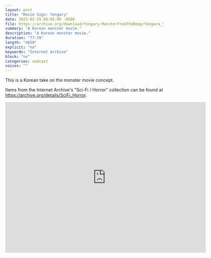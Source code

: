 ```yaml
---
layout: post
title: "Movie Sign: Yongary"
date: 2023-02-25 00:05:00 -0500
file: https://archive.org/download/Yongary-MonsterFromTheDeep/Yongara_512kb.mp4
summary: "A Korean monster movie."
description: "A Korean monster movie."
duration: "77:39"
length: "4659"
explicit: "no" 
keywords: "Internet Archive"
block: "no" 
categories: vodcast
voices: ""
---
```


This is a Korean take on the monster movie concept.

Items from the Internet Archive's "Sci-Fi / Horror" collection can be found at <https://archive.org/details/SciFi_Horror>.

<iframe src="https://archive.org/embed/Yongary-MonsterFromTheDeep" width="640" height="480" frameborder="0" webkitallowfullscreen="true" mozallowfullscreen="true" allowfullscreen></iframe>
